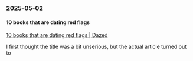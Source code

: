 ### 2025-05-02
#### 10 books that are dating red flags
[10 books that are dating red flags | Dazed](https://www.dazeddigital.com/life-culture/article/66662/1/liking-any-of-these-10-books-is-an-immediate-red-flag-lolita-american-psycho)

I first thought the title was a bit unserious, but the actual article turned out to

